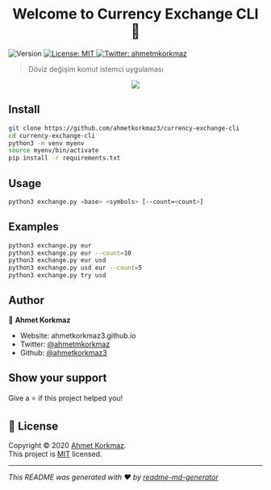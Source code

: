 <h1 align="center">Welcome to Currency Exchange CLI 👋</h1>
<p>
  <img alt="Version" src="https://img.shields.io/badge/version-1.0-blue.svg?cacheSeconds=2592000" />
  <a href="https://opensource.org/licenses/MIT" target="_blank">
    <img alt="License: MIT" src="https://img.shields.io/badge/License-MIT-yellow.svg" />
  </a>
  <a href="https://twitter.com/ahmetmkorkmaz" target="_blank">
    <img alt="Twitter: ahmetmkorkmaz" src="https://img.shields.io/twitter/follow/ahmetmkorkmaz.svg?style=social" />
  </a>
</p>

> Döviz değişim komut istemci uygulaması

<p align="center">
  <a href="https://asciinema.org/a/315064" target="_blank">
    <img src="https://asciinema.org/a/315064.svg" />
  </a>
</p>

## Install

```bash
git clone https://github.com/ahmetkorkmaz3/currency-exchange-cli
cd currency-exchange-cli
python3 -m venv myenv
source myenv/bin/activate
pip install -r requirements.txt
```

## Usage

```bash
python3 exchange.py <base> <symbols> [--count=<count>]
```

## Examples
```bash
python3 exchange.py eur
python3 exchange.py eur --count=10
python3 exchange.py eur usd
python3 exchange.py usd eur --count=5
python3 exchange.py try usd
```


## Author

👤 **Ahmet Korkmaz**

* Website: ahmetkorkmaz3.github.io
* Twitter: [@ahmetmkorkmaz](https://twitter.com/ahmetmkorkmaz)
* Github: [@ahmetkorkmaz3](https://github.com/ahmetkorkmaz3)

## Show your support

Give a ⭐️ if this project helped you!

## 📝 License

Copyright © 2020 [Ahmet Korkmaz](https://github.com/ahmetkorkmaz3).<br />
This project is [MIT](https://opensource.org/licenses/MIT) licensed.

***
_This README was generated with ❤️ by [readme-md-generator](https://github.com/kefranabg/readme-md-generator)_